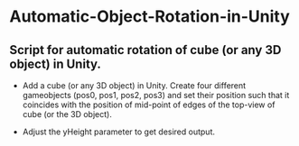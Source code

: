 # Automatic-Object-Rotation-in-Unity
## Script for automatic rotation of cube (or any 3D object) in Unity.

- Add a cube (or any 3D object) in Unity. Create four different gameobjects (pos0, pos1, pos2, pos3) and set their position such that it coincides with the position of mid-point of edges of the top-view of cube (or the 3D object).

- Adjust the yHeight parameter to get desired output.
